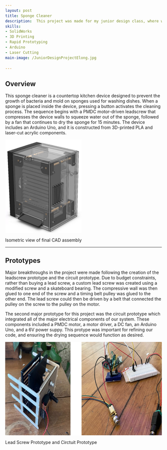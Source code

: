 ```yaml
---
layout: post
title: Sponge Cleaner
description:  This project was made for my junior design class, where we were given a budget of $150 and 6 weeks to design, prototype, fabricate, and test a device. I heavily contributed to both the electrical and mechanical components, including handling motor integration, circuit design, Arduino programming, lead screw design, and housing design.
skills: 
- SolidWorks
- 3D Printing
- Rapid Prototyping
- Arduino
- Laser Cutting
main-image: /JuniorDesignProjectElong.jpg

---
```


## Overview
This sponge cleaner is a countertop kitchen device designed to prevent the growth of bacteria and mold on sponges used for washing dishes. When a sponge is placed inside the device, pressing a button activates the cleaning process. The sequence begins with a PMDC motor-driven leadscrew that compresses the device walls to squeeze water out of the sponge, followed by a fan that continues to dry the sponge for 15 minutes. The device includes an Arduino Uno, and it is constructed from 3D-printed PLA and laser-cut acrylic components.

<div style="display: flex; gap: 10px;">
  <img src="/images-final/JuniorDesignCAD.jpeg" height="300" alt="Hub1">
</div>

Isometric view of final CAD assembly

---

## Prototypes
Major breakthroughs in the project were made following the creation of the leadscrew prototype and the circuit prototype. Due to budget constraints, rather than buying a lead screw, a custom lead screw was created using a modified screw and a skateboard bearing. The compressive wall was then glued to one end of the screw and a timing belt pulley was glued to the other end. The lead screw could then be driven by a belt that connected the pulley on the screw to the pulley on the motor.

The second major prototype for this project was the circuit prototype which integrated all of the major electrical components of our system. These components included a PMDC motor, a motor driver, a DC fan, an Arduino Uno, and a 6V power suppy. This protype was important for refining our code, and ensuring the drying sequence would function as desired.

<div style="display: flex; gap: 10px;">
  <img src="/images-final/JuniorDesignPrototypes.jpg" height="300" alt="Hub1">
</div>

Lead Screw Prototype and Circtuit Prototype
